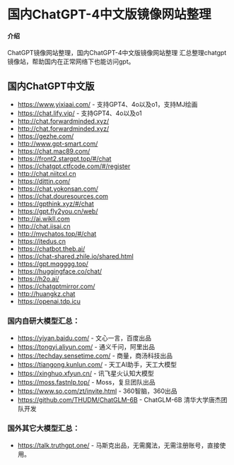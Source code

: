 # 国内ChatGPT-4中文版镜像网站整理

#### 介绍
ChatGPT镜像网站整理，国内ChatGPT-4中文版镜像网站整理
汇总整理chatgpt镜像站，帮助国内在正常网络下也能访问gpt。

## 国内ChatGPT中文版
- https://www.yixiaai.com/ - 支持GPT4、4o以及o1，支持MJ绘画
- https://chat.lify.vip/ - 支持GPT4、4o以及o1
- http://chat.forwardminded.xyz/ 
- http://chat.forwardminded.xyz/
- https://gezhe.com/ 
- http://www.gpt-smart.com/
- https://chat.mac89.com/
- https://front2.stargpt.top/#/chat
- https://chatgpt.ctfcode.com/#/register
- http://chat.niitcxl.cn
- https://dittin.com/ 
- https://chat.yokonsan.com/ 
- https://chat.douresources.com
- https://gpthink.xyz/#/chat 
- https://gpt.fly2you.cn/web/ 
- http://ai.wikll.com 
- http://chat.iisai.cn 
- http://mychatos.top/#/chat
- https://itedus.cn
- https://chatbot.theb.ai/ 
- https://chat-shared.zhile.io/shared.html 
- https://gpt.mqgggg.top/ 
- https://huggingface.co/chat/
- https://h2o.ai/ 
- https://chatgptmirror.com/ 
- http://huangkz.chat
- https://openai.tdp.icu 

### 国内自研大模型汇总：
- https://yiyan.baidu.com/ - 文心一言，百度出品
- https://tongyi.aliyun.com/ - 通义千问，阿里出品
- https://techday.sensetime.com/ - 商量，商汤科技出品
- https://tiangong.kunlun.com/ - 天工AI助手，天工大模型
- https://xinghuo.xfyun.cn/ - 讯飞星火认知大模型
- https://moss.fastnlp.top/ - Moss，复旦团队出品
- https://www.so.com/zt/invite.html - 360智脑，360出品
- https://github.com/THUDM/ChatGLM-6B - ChatGLM-6B 清华大学唐杰团队开发


### 国外其它大模型汇总：
- https://talk.truthgpt.one/ - 马斯克出品，无需魔法，无需注册账号，直接使用。

